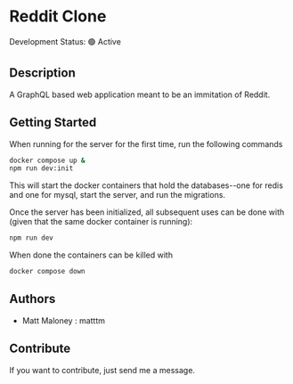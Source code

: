 # Reddit Clone

Development Status: 🟢 Active

## Description

A GraphQL based web application meant to be an immitation of Reddit.

## Getting Started

When running for the server for the first time, run the following commands

```bash
docker compose up &
npm run dev:init
```

This will start the docker containers that hold the databases--one for redis and one for mysql, start the server, and run the migrations.

Once the server has been initialized, all subsequent uses can be done with (given that the same docker container is running):

```bash
npm run dev
```

When done the containers can be killed with

```bash
docker compose down
```

## Authors

-   Matt Maloney : matttm

## Contribute

If you want to contribute, just send me a message.
